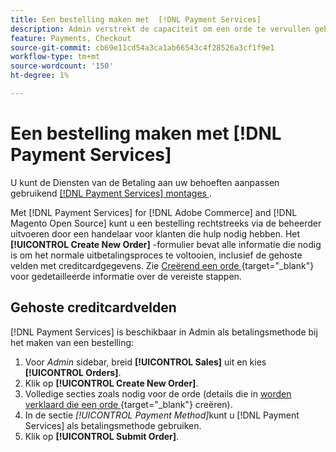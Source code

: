 ```yaml
---
title: Een bestelling maken met  [!DNL Payment Services]
description: Admin verstrekt de capaciteit om een orde te vervullen gebruikend  [!DNL Payment Services]  direct van Admin door een handelaar voor hun klanten die hulp nodig hebben.
feature: Payments, Checkout
source-git-commit: cb69e11cd54a3ca1ab66543c4f28526a3cf1f9e1
workflow-type: tm+mt
source-wordcount: '150'
ht-degree: 1%

---
```


# Een bestelling maken met [!DNL Payment Services]

U kunt de Diensten van de Betaling aan uw behoeften aanpassen gebruikend [[!DNL Payment Services]  montages ](settings.md).

Met [!DNL Payment Services] for [!DNL Adobe Commerce] and [!DNL Magento Open Source] kunt u een bestelling rechtstreeks via de beheerder uitvoeren door een handelaar voor klanten die hulp nodig hebben. Het **[!UICONTROL Create New Order]** -formulier bevat alle informatie die nodig is om het normale uitbetalingsproces te voltooien, inclusief de gehoste velden met creditcardgegevens. Zie [ Creërend een orde ](https://experienceleague.adobe.com/nl/docs/commerce-admin/stores-sales/point-of-purchase/assist/customer-account-create-order){target="_blank"}  voor gedetailleerde informatie over de vereiste stappen.

## Gehoste creditcardvelden

[!DNL Payment Services] is beschikbaar in Admin als betalingsmethode bij het maken van een bestelling:

1. Voor _Admin_ sidebar, breid **[!UICONTROL Sales]** uit en kies **[!UICONTROL Orders]**.
1. Klik op **[!UICONTROL Create New Order]**.
1. Volledige secties zoals nodig voor de orde (details die in [ worden verklaard die een orde ](https://experienceleague.adobe.com/nl/docs/commerce-admin/stores-sales/point-of-purchase/assist/customer-account-create-order){target="_blank"}  creëren).
1. In de sectie _[!UICONTROL Payment Method]_&#x200B;kunt u [!DNL Payment Services] als betalingsmethode gebruiken.
1. Klik op **[!UICONTROL Submit Order]**.
